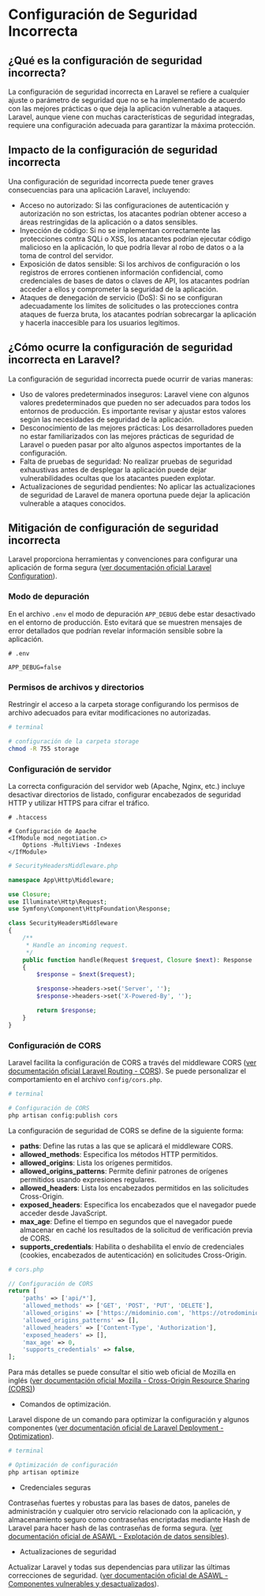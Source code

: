 # Configuración de Seguridad Incorrecta

## ¿Qué es la configuración de seguridad incorrecta?

La configuración de seguridad incorrecta en Laravel se refiere a cualquier ajuste o parámetro de seguridad que no se ha implementado de acuerdo con las mejores prácticas o que deja la aplicación vulnerable a ataques. Laravel, aunque viene con muchas características de seguridad integradas, requiere una configuración adecuada para garantizar la máxima protección.

## Impacto de la configuración de seguridad incorrecta

Una configuración de seguridad incorrecta puede tener graves consecuencias para una aplicación Laravel, incluyendo:
 
 - Acceso no autorizado: Si las configuraciones de autenticación y autorización no son estrictas, los atacantes podrían obtener acceso a áreas restringidas de la aplicación o a datos sensibles.
- Inyección de código: Si no se implementan correctamente las protecciones contra SQLi o XSS, los atacantes podrían ejecutar código malicioso en la aplicación, lo que podría llevar al robo de datos o a la toma de control del servidor.
- Exposición de datos sensible: Si los archivos de configuración o los registros de errores contienen información confidencial, como credenciales de bases de datos o claves de API, los atacantes podrían acceder a ellos y comprometer la seguridad de la aplicación.
- Ataques de denegación de servicio (DoS): Si no se configuran adecuadamente los límites de solicitudes o las protecciones contra ataques de fuerza bruta, los atacantes podrían sobrecargar la aplicación y hacerla inaccesible para los usuarios legítimos.

## ¿Cómo ocurre la configuración de seguridad incorrecta en Laravel?

La configuración de seguridad incorrecta puede ocurrir de varias maneras:

- Uso de valores predeterminados inseguros: Laravel viene con algunos valores predeterminados que pueden no ser adecuados para todos los entornos de producción. Es importante revisar y ajustar estos valores según las necesidades de seguridad de la aplicación.
- Desconocimiento de las mejores prácticas: Los desarrolladores pueden no estar familiarizados con las mejores prácticas de seguridad de Laravel o pueden pasar por alto algunos aspectos importantes de la configuración.
- Falta de pruebas de seguridad: No realizar pruebas de seguridad exhaustivas antes de desplegar la aplicación puede dejar vulnerabilidades ocultas que los atacantes pueden explotar.
- Actualizaciones de seguridad pendientes: No aplicar las actualizaciones de seguridad de Laravel de manera oportuna puede dejar la aplicación vulnerable a ataques conocidos.

## Mitigación de configuración de seguridad incorrecta

Laravel proporciona herramientas y convenciones para configurar una aplicación de forma segura ([ver documentación oficial Laravel Configuration](https://laravel.com/docs/11.x/configuration)).

### Modo de depuración

En el archivo `.env` el modo de depuración `APP_DEBUG` debe estar desactivado en el entorno de producción. Esto evitará que se muestren mensajes de error detallados que podrían revelar información sensible sobre la aplicación.

```env
# .env

APP_DEBUG=false

```

### Permisos de archivos y directorios

Restringir el acceso a la carpeta storage configurando los permisos de archivo adecuados para evitar modificaciones no autorizadas.

```bash
# terminal

# configuración de la carpeta storage
chmod -R 755 storage

```

### Configuración de servidor

La correcta configuración del servidor web (Apache, Nginx, etc.) incluye desactivar directorios de listado, configurar encabezados de seguridad HTTP y utilizar HTTPS para cifrar el tráfico.

```htaccess
# .htaccess

# Configuración de Apache
<IfModule mod_negotiation.c>
    Options -MultiViews -Indexes
</IfModule>

```

```php
# SecurityHeadersMiddleware.php

namespace App\Http\Middleware;

use Closure;
use Illuminate\Http\Request;
use Symfony\Component\HttpFoundation\Response;

class SecurityHeadersMiddleware
{
    /**
     * Handle an incoming request.
     */
    public function handle(Request $request, Closure $next): Response
    {
        $response = $next($request);

        $response->headers->set('Server', '');
        $response->headers->set('X-Powered-By', '');

        return $response;
    }
}

```

### Configuración de CORS

Laravel facilita la configuración de CORS a través del middleware CORS ([ver documentación oficial Laravel Routing - CORS](https://laravel.com/docs/11.x/routing#cors)). Se puede personalizar el comportamiento en el archivo `config/cors.php`.

```bash
# terminal

# Configuración de CORS
php artisan config:publish cors

```

La configuración de seguridad de CORS se define de la siguiente forma:

- **paths**: Define las rutas a las que se aplicará el middleware CORS.
- **allowed_methods**: Especifica los métodos HTTP permitidos.
- **allowed_origins**: Lista los orígenes permitidos.
- **allowed_origins_patterns**: Permite definir patrones de orígenes permitidos usando expresiones regulares.
- **allowed_headers**: Lista los encabezados permitidos en las solicitudes Cross-Origin.
- **exposed_headers**: Especifica los encabezados que el navegador puede acceder desde JavaScript.
- **max_age**: Define el tiempo en segundos que el navegador puede almacenar en caché los resultados de la solicitud de verificación previa de CORS.
- **supports_credentials**: Habilita o deshabilita el envío de credenciales (cookies, encabezados de autenticación) en solicitudes Cross-Origin.

```php
# cors.php

// Configuración de CORS
return [
    'paths' => ['api/*'],
    'allowed_methods' => ['GET', 'POST', 'PUT', 'DELETE'],
    'allowed_origins' => ['https://midominio.com', 'https://otrodominio.com'],
    'allowed_origins_patterns' => [],
    'allowed_headers' => ['Content-Type', 'Authorization'],
    'exposed_headers' => [],
    'max_age' => 0,
    'supports_credentials' => false,
];

```

Para más detalles se puede consultar el sitio web oficial de Mozilla en inglés ([ver documentación oficial Mozilla - Cross-Origin Resource Sharing (CORS)](https://developer.mozilla.org/en-US/docs/Web/HTTP/CORS))

- Comandos de optimización.

Laravel dispone de un comando para optimizar la configuración y algunos componentes ([ver documentación oficial de Laravel Deployment - Optimization](https://laravel.com/docs/11.x/deployment#optimization)).

```bash
# terminal

# Optimización de configuración
php artisan optimize

```

- Credenciales seguras

Contraseñas fuertes y robustas para las bases de datos, paneles de administración y cualquier otro servicio relacionado con la aplicación, y almacenamiento seguro como contraseñas encriptadas mediante Hash de Laravel para hacer hash de las contraseñas de forma segura. ([ver documentación oficial de ASAWL - Explotación de datos sensibles](./explotacion-datos-sensibles.md)).

- Actualizaciones de seguridad

Actualizar Laravel y todas sus dependencias para utilizar las últimas correcciones de seguridad. ([ver documentación oficial de ASAWL - Componentes vulnerables y desactualizados](./componentes-vulnerables-desactualizados.md)).
